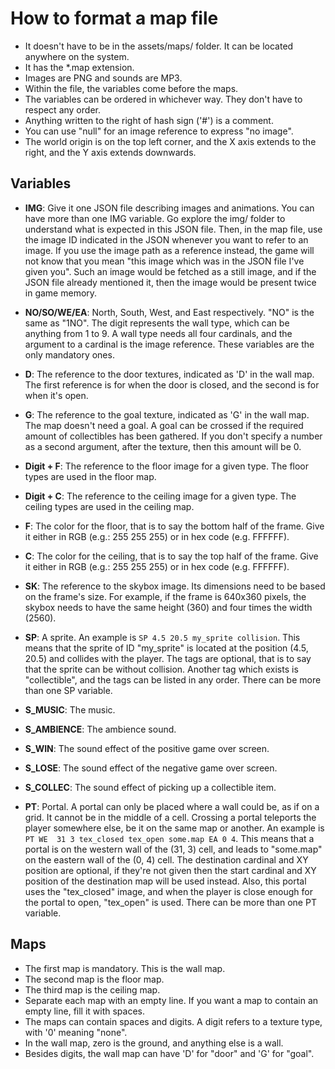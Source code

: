 # How to format a map file

- It doesn't have to be in the assets/maps/ folder. It can be located anywhere on the 
system.
- It has the \*.map extension.
- Images are PNG and sounds are MP3.
- Within the file, the variables come before the maps.
- The variables can be ordered in whichever way. They don't have to respect any 
order.
- Anything written to the right of hash sign ('#') is a comment.
- You can use "null" for an image reference to express "no image".
- The world origin is on the top left corner, and the X axis extends to the 
right, and the Y axis extends downwards.

## Variables

- **IMG**: Give it one JSON file describing images and animations. 
You can have more than one IMG variable. Go explore the img/ folder to 
understand what is expected in this JSON file. Then, in the map file, use the 
image ID indicated in the JSON whenever you want to refer to an image. If you 
use the image path as a reference instead, the game will not know that you mean 
"this image which was in the JSON file I've given you". Such an image would be 
fetched as a still image, and if the JSON file already mentioned it, then the 
image would be present twice in game memory.

- **NO/SO/WE/EA**: North, South, West, and East respectively. "NO" is the same 
as "1NO". The digit represents the wall type, which can be anything from 1 to 
9\. A wall type needs all four cardinals, and the argument to a cardinal is the 
image reference. These variables are the only mandatory ones.

- **D**: The reference to the door textures, indicated as 'D' in the wall map. 
The first reference is for when the door is closed, and the second is for when 
it's open.

- **G**: The reference to the goal texture, indicated as 'G' in the wall map. 
The map doesn't need a goal. A goal can be crossed if the required amount of 
collectibles has been gathered. If you don't specify a number as a second 
argument, after the texture, then this amount will be 0.

- **Digit + F**: The reference to the floor image for a given type. The floor 
types are used in the floor map.

- **Digit + C**: The reference to the ceiling image for a given type. The 
ceiling types are used in the ceiling map.

- **F**: The color for the floor, that is to say the bottom half of the frame. 
Give it either in RGB (e.g.: 255 255 255) or in hex code (e.g. FFFFFF).

- **C**: The color for the ceiling, that is to say the top half of the frame. 
Give it either in RGB (e.g.: 255 255 255) or in hex code (e.g. FFFFFF).

- **SK**: The reference to the skybox image. Its dimensions need to be based on 
the frame's size. For example, if the frame is 640x360 pixels, the skybox needs 
to have the same height (360) and four times the width (2560).

- **SP**: A sprite. An example is `SP 4.5 20.5 my_sprite collision`. This means 
that the sprite of ID "my_sprite" is located at the position (4.5, 20.5) and 
collides with the player. The tags are optional, that is to say that the sprite 
can be without collision. Another tag which exists is "collectible", and the 
tags can be listed in any order. There can be more than one SP variable.

- **S_MUSIC**: The music.

- **S_AMBIENCE**: The ambience sound.

- **S_WIN**: The sound effect of the positive game over screen.

- **S_LOSE**: The sound effect of the negative game over screen.

- **S_COLLEC**: The sound effect of picking up a collectible item.

- **PT**: Portal. A portal can only be placed where a wall could be, as if on a 
grid. It cannot be in the middle of a cell. Crossing a portal teleports the 
player somewhere else, be it on the same map or another. An example is `PT WE 
31 3 tex_closed tex_open some.map EA 0 4`. This means that a portal is on the 
western wall of the (31, 3) cell, and leads to "some.map" on the eastern wall 
of the (0, 4) cell. The destination cardinal and XY position are optional, if 
they're not given then the start cardinal and XY position of the destination 
map will be used instead. Also, this portal uses the "tex_closed" image, and 
when the player is close enough for the portal to open, "tex_open" is used. 
There can be more than one PT variable.

## Maps

- The first map is mandatory. This is the wall map.
- The second map is the floor map.
- The third map is the ceiling map.
- Separate each map with an empty line. If you want a map to contain an empty 
line, fill it with spaces.
- The maps can contain spaces and digits. A digit refers to a texture type, 
with '0' meaning "none".
- In the wall map, zero is the ground, and anything else is a wall.
- Besides digits, the wall map can have 'D' for "door" and 'G' for "goal".
